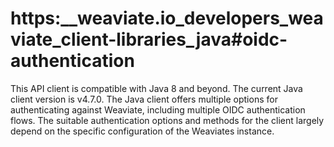 # https:\_\_weaviate.io_developers_weaviate_client-libraries_java#oidc-authentication

This API client is compatible with Java 8 and beyond. The current Java client version is v4.7.0. The Java client offers multiple options for authenticating against Weaviate, including multiple OIDC authentication flows. The suitable authentication options and methods for the client largely depend on the specific configuration of the Weaviates instance.
